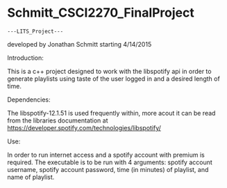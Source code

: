 # Schmitt_CSCI2270_FinalProject

	---LITS_Project---
developed by Jonathan Schmitt starting 4/14/2015

Introduction:

This is a c++ project designed to work with the libspotify api in order
to generate playlists using taste of the user logged in and a desired length of time.

Dependencies:

The libspotify-12.1.51 is used frequently within, more acout it can be read from
the libraries documentation at https://developer.spotify.com/technologies/libspotify/

Use:

In order to run internet access and a spotify account with premium is required.
The executable is to be run with 4 arguments: spotify account username, spotify
account password, time (in minutes) of playlist, and name of playlist.